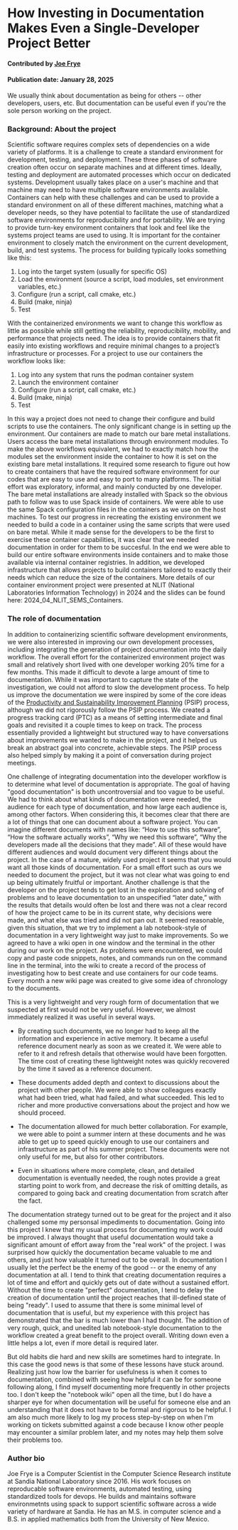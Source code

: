 # How Investing in Documentation Makes Even a Single-Developer Project Better

#### Contributed by [Joe Frye](https://github.com/fryeguy52)

#### Publication date: January 28, 2025

<!-- begin deck -->
We usually think about documentation as being for others -- other developers, users, etc.  But documentation can be useful even if you're the sole person working on the project.
<!-- end deck -->

### Background: About the project

Scientific software requires complex sets of dependencies on a wide variety of platforms.  It is a challenge to create a standard environment for development, testing, and deployment.  These three phases of software creation often occur on separate machines and at different times.  Ideally, testing and deployment are automated processes which occur on dedicated systems.  Development usually takes place on a user's machine and that machine may need to have multiple software environments available.  Containers can help with these challenges and can be used to provide a standard environment on all of these different machines, matching what a developer needs, so they have potential to facilitate the use of standardized software environments for reproducibility and for portability.   We are trying to provide turn-key environment containers that look and feel like the systems project teams are used to using.  It is important for the container environment to closely match the environment on the current development, build, and test systems. The process for building typically looks something like this:

1. Log into the target system (usually for specific OS)
2. Load the environment (source a script, load modules, set environment variables, etc.)
3. Configure (run a script, call cmake, etc.)
4. Build (make, ninja)
5. Test

With the containerized environments we want to change this workflow as little as possible while still getting the reliability, reproducibility, mobility, and performance that projects need.  The idea is to provide containers that fit easily into existing workflows and require minimal changes to a project’s infrastructure or processes.  For a project to use our containers the workflow looks like:

1. Log into any system that runs the podman container system
2. Launch the environment container
3. Configure (run a script, call cmake, etc.)
4. Build (make, ninja)
5. Test

In this way a project does not need to change their configure and build scripts to use the containers. The only significant change is in setting up the environment.  Our containers are made to match our bare metal installations.  Users access the bare metal installations through environment modules. To make the above workflows equivalent, we had to exactly match how the modules set the environment inside the container to how it is set on the existing bare metal installations.   It required some research to figure out how to create containers that have the required software environment for our codes that are easy to use and easy to port to many platforms.  The initial effort was exploratory, informal, and mainly conducted by one developer. The bare metal installations are already installed with Spack so the obvious path to follow was to use Spack inside of containers.  We were able to use the same Spack configuration files in the containers as we use on the host machines.  To test our progress in recreating the existing environment we needed to build a code in a container using the same scripts that were used on bare metal.  While it made sense for the developers to be the first to exercise these container capabilities, it was clear that we needed documentation in order for them to be succesful.  In the end we were able to build our entire software environments inside containers and to make those available via internal container registries.  In addition, we developed infrastructure that allows projects to build containers tailored to exactly their needs which can reduce the size of the containers.  More details of our container environment project were presented at NLIT (National Laboratories Information Technology) in 2024 and the slides can be found here: 2024_04_NLIT_SEMS_Containers.

### The role of documentation

In addition to containerizing scientific software development environments, we were also interested in improving our own development processes, including integrating the generation of project documentation into the daily workflow. The overall effort for the containerized environment project was small and relatively short lived with one developer working 20% time for a few months. This made it difficult to devote a large amount of time to documentation.  While it was important to capture the state of the investigation, we could not afford to slow the development process.  To help us improve the documentation we were inspired by some of the core ideas of the [Productivity and Sustainability Improvement Planning](https://bssw.io/blog_posts/productivity-and-sustainability-improvement-planning-psip) (PSIP) process, although we did not rigorously follow the PSIP process.  We created a progress tracking card (PTC) as a means of setting intermediate and final goals and revisited it a couple times to keep on track.  The process essentially provided a lightweight but structured way to have conversations about improvements we wanted to make in the project, and it helped us break an abstract goal into concrete, achievable steps.  The PSIP process also helped simply by making it a point of conversation during project meetings.

One challenge of integrating documentation into the developer workflow is to determine what level of documentation is appropriate.  The goal of having "good documentation" is both uncontroversial and too vague to be useful. We had to think about what kinds of documentation were needed, the audience for each type of documentation, and how large each audience is, among other factors. When considering this, it becomes clear that there are a lot of things that one can document about a software project.  You can imagine different documents with names like: “How to use this software”, “How the software actually works”, “Why we need this software”, “Why the developers made all the decisions that they made”.  All of these would have different audiences and would document very different things about the project.  In the case of a mature, widely used project it seems that you would want all those kinds of documentation.  For a small effort such as ours we needed to document the project, but it was not clear what was going to end up being ultimately fruitful or important.  Another challenge is that the developer on the project tends to get lost in the exploration and solving of problems and to leave documentation to an unspecified “later date,” with the results that details would often be lost and there was not a clear record of how the project came to be in its current state, why decisions were made, and what else was tried and did not pan out.   It seemed reasonable, given this situation, that we try to implement a lab notebook-style of documentation in a very lightweight way just to make improvements.  So we agreed to have a wiki open in one window and the terminal in the other during our work on the project.   As problems were encountered, we could copy and paste code snippets, notes, and commands run on the command line in the terminal, into the wiki to create a record of the process of investigating how to best create and use containers for our code teams.  Every month a new wiki page was created to give some idea of chronology to the documents.

This is a very lightweight and very rough form of documentation that we suspected at first would not be very useful.  However, we almost immediately realized it was useful in several ways.

- By creating such documents, we no longer had to keep all the information and experience in active memory.  It became a useful reference document nearly as soon as we created it.  We were able to refer to it and refresh details that otherwise would have been forgotten.  The time cost of creating these lightweight notes was quickly recovered by the time it saved as a reference document.

- These documents added depth and context to discussions about the project with other people. We were able to show colleagues exactly what had been tried, what had failed, and what succeeded.  This led to richer and more productive conversations about the project and how we should proceed.

- The documentation allowed for much better collaboration.  For example, we were able to point a summer intern at these documents and he was able to get up to speed quickly enough to use our containers and infrastructure as part of his summer project.  These documents were not only useful for me, but also for other contributors.

- Even in situations where more complete, clean, and detailed documentation is eventually needed, the rough notes provide a great starting point to work from, and decrease the risk of omitting details, as compared to going back and creating documentation from scratch after the fact.

The documentation strategy turned out to be great for the project and it also challenged some my personsal impediments to documentation. Going into this project I knew that my usual process for documenting my work could be improved.  I always thought that useful documentation would take a significant amount of effort away from the "real work" of the project. I was surprised how quickly the documentation became valuable to me and others, and just how valuable it turned out to be overall.  In documentation I usually let the perfect be the enemy of the good -- or the enemy of any documentation at all.  I tend to think that creating documentation requires a lot of time and effort and quickly gets out of date without a sustained effort. Without the time to create "perfect" documentation, I tend to delay the creation of documentation until the project reaches that ill-defined state of being "ready".  I used to assume that there is some minimal level of documentation that is useful, but my experience with this project has demonstrated that the bar is much lower than I had thought. The addition of very rough, quick, and unedited lab notebook-style documentation to the workflow created a great benefit to the project overall. Writing down even a little helps a lot, even if more detail is required later.

But old habits die hard and new skills are sometimes hard to integrate.  In this case the good news is that some of these lessons have stuck around.   Realizing just how low the barrier for usefulness is when it comes to documentation, combined with seeing how helpful it can be for someone following along, I find myself documenting more frequently in other projects too.  I don't keep the "notebook wiki" open all the time, but I do have a sharper eye for when documentation will be useful for someone else and an understanding that it does not have to be formal and rigorous to be helpful.   I am also much more likely to log my process step-by-step on when I'm working on tickets submitted against a code because I know other people may encounter a similar problem later, and my notes may help them solve their problems too.

### Author bio
Joe Frye is a Computer Scientist in the Computer Science Research institute at Sandia National Laboratory since 2016.  His work focuses on reproducable software environments, automated testing, using standardized tools for devops.  He builds and maintains software environmetnts using spack to support scientific software across a wide variety of hardware at Sandia. He has an M.S. in computer science and a B.S. in applied mathematics both from the University of New Mexico.   

<!---
Publish: Yes
Track: deep dive
Topics: documentation
--->
